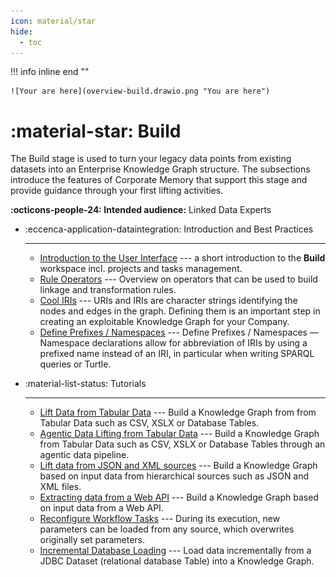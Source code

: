 ```yaml
---
icon: material/star
hide:
  - toc
---
```

!!! info inline end ""

    ![Your are here](overview-build.drawio.png "You are here")

# :material-star: Build

The Build stage is used to turn your legacy data points from existing datasets into an Enterprise Knowledge Graph structure. The subsections introduce the features of Corporate Memory that support this stage and provide guidance through your first lifting activities.

**:octicons-people-24: Intended audience:** Linked Data Experts

<div class="grid cards" markdown>

-   :eccenca-application-dataintegration: Introduction and Best Practices

    ---

    - [Introduction to the User Interface](introduction-to-the-user-interface/index.md) --- a short introduction to the **Build** workspace incl. projects and tasks management.
    - [Rule Operators](rule-operators/index.md) --- Overview on operators that can be used to build linkage and transformation rules.
    - [Cool IRIs](cool-iris/index.md) --- URIs and IRIs are character strings identifying the nodes and edges in the graph. Defining them is an important step in creating an exploitable Knowledge Graph for your Company.
    - [Define Prefixes / Namespaces](define-prefixes-namespaces/index.md) --- Define Prefixes / Namespaces — Namespace declarations allow for abbreviation of IRIs by using a prefixed name instead of an IRI, in particular when writing SPARQL queries or Turtle.

-   :material-list-status: Tutorials

    ---

     - [Lift Data from Tabular Data](lift-data-from-tabular-data-such-as-csv-xslx-or-database-tables/index.md) --- Build a Knowledge Graph from from Tabular Data such as CSV, XSLX or Database Tables.
     - [Agentic Data Lifting from Tabular Data](agentic-lift-data-from-tabular-data-such-as-csv-xslx-or-database-tables/index.md) --- Build a Knowledge Graph from Tabular Data such as CSV, XSLX or Database Tables through an agentic data pipeline.
     - [Lift data from JSON and XML sources](lift-data-from-json-and-xml-sources/index.md) --- Build a Knowledge Graph based on input data from hierarchical sources such as JSON and XML files.
     - [Extracting data from a Web API](extracting-data-from-a-web-api/index.md) --- Build a Knowledge Graph based on input data from a Web API.
     - [Reconfigure Workflow Tasks](workflow-reconfiguration/index.md) --- During its execution, new parameters can be loaded from any source, which overwrites originally set parameters.
     - [Incremental Database Loading](loading-jdbc-datasets-incrementally/index.md) --- Load data incrementally from a JDBC Dataset (relational database Table) into a Knowledge Graph.

</div>

